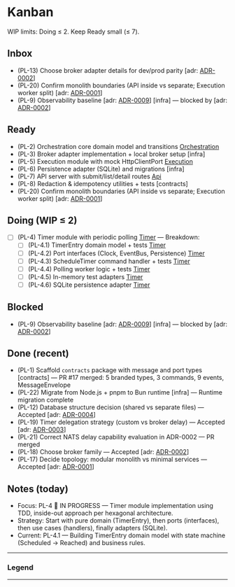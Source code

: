 # Kanban

<!--
Purpose:
    A tiny, self-managed Kanban:
    edit by moving items between sections.
    Keep it short.
-->

WIP limits: Doing ≤ 2. Keep Ready small (≤ 7).

## Inbox

<!--
Raw ideas/tasks.
    Triage here, then move to Ready.
    Use IDs like PL-#.
    Keep this short.
-->

- (PL-13) Choose broker adapter details for dev/prod parity [adr: [ADR-0002]]
- (PL-20) Confirm monolith boundaries (API inside vs separate; Execution worker split) [adr: [ADR-0001]]
- (PL-9) Observability baseline [adr: [ADR-0009]] [infra] — blocked by [adr: [ADR-0002]]

## Ready

<!--
Prioritized queue.
    Pull the top item into Doing. Avoid more than 7 items.
    Link ADRs like [adr: ADR-0001]; add tags like [infra] or [Api].
-->

- (PL-2) Orchestration core domain model and transitions [Orchestration]
- (PL-3) Broker adapter implementation + local broker setup [infra]
- (PL-5) Execution module with mock HttpClientPort [Execution]
- (PL-6) Persistence adapter (SQLite) and migrations [infra]
- (PL-7) API server with submit/list/detail routes [Api]
- (PL-8) Redaction & idempotency utilities + tests [contracts]
- (PL-20) Confirm monolith boundaries (API inside vs separate; Execution worker split) [adr: [ADR-0001]]

## Doing (WIP ≤ 2)

<!-- Only what you're actively working on. Move one item at a time. -->

- [ ] (PL-4) Timer module with periodic polling [Timer] — Breakdown:
  - [ ] (PL-4.1) TimerEntry domain model + tests [Timer]
  - [ ] (PL-4.2) Port interfaces (Clock, EventBus, Persistence) [Timer]
  - [ ] (PL-4.3) ScheduleTimer command handler + tests [Timer]
  - [ ] (PL-4.4) Polling worker logic + tests [Timer]
  - [ ] (PL-4.5) In-memory test adapters [Timer]
  - [ ] (PL-4.6) SQLite persistence adapter [Timer]

<!-- Move the top Ready item here when you start it. Keep ≤ 2. -->

## Blocked

<!-- Item is waiting on something (decision, dependency). Note the blocker briefly. -->

- (PL-9) Observability baseline [adr: [ADR-0009]] [infra] — blocked by [adr: [ADR-0002]]

## Done (recent)

- (PL-1) Scaffold `contracts` package with message and port types [contracts] — PR #17 merged: 5 branded types, 3 commands, 9 events, MessageEnvelope
- (PL-22) Migrate from Node.js + pnpm to Bun runtime [infra] — Runtime migration complete
- (PL-12) Database structure decision (shared vs separate files) — Accepted [adr: [ADR-0004]]
- (PL-19) Timer delegation strategy (custom vs broker delay) — Accepted [adr: [ADR-0003]]
- (PL-21) Correct NATS delay capability evaluation in ADR-0002 — PR merged
- (PL-18) Choose broker family — Accepted [adr: [ADR-0002]]
- (PL-17) Decide topology: modular monolith vs minimal services — Accepted [adr: [ADR-0001]]

<!-- Keep last few wins visible. Archive older items by copying them to an Archive section/file if desired. -->

## Notes (today)

- Focus: PL-4 🚀 IN PROGRESS — Timer module implementation using TDD, inside-out approach per hexagonal architecture.
- Strategy: Start with pure domain (TimerEntry), then ports (interfaces), then use cases (handlers), finally adapters (SQLite).
- Current: PL-4.1 — Building TimerEntry domain model with state machine (Scheduled → Reached) and business rules.

<!-- 2-3 bullets max. What you focus on, current risks, next up. -->

---

### Legend

<!--
Minimal legend.
- ID: `PL-#` (plan item)
- Tags: [Api], [Orchestration], [Execution], [Timer], `infra`, `contracts`
 - ADR link: `[adr: ADR-000x]` may be written using reference-style links.
- WIP: Doing ≤ 2; Ready ≤ 7
-->

[Api]: ../design/modules/api.md
[Orchestration]: ../design/modules/orchestration.md
[Execution]: ../design/modules/execution.md
[Timer]: ../design/modules/timer.md

<!-- ADRs -->

---

[ADR-0001]: ../decisions/ADR-0001-topology.md
[ADR-0002]: ../decisions/ADR-0002-broker.md
[ADR-0003]: ../decisions/ADR-0003-timer.md
[ADR-0004]: ../decisions/ADR-0004-database.md
[ADR-0005]: ../decisions/ADR-0005-schema.md
[ADR-0006]: ../decisions/ADR-0006-idempotency.md
[ADR-0007]: ../decisions/ADR-0007-api.md
[ADR-0008]: ../decisions/ADR-0008-outbox.md
[ADR-0009]: ../decisions/ADR-0009-observability.md
